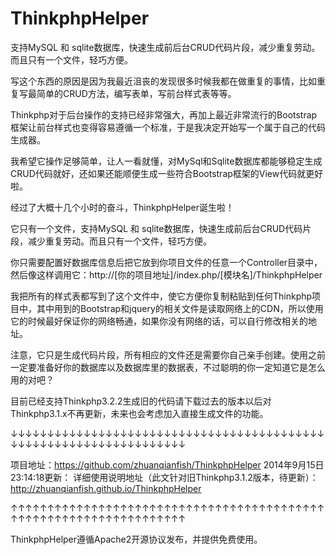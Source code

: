 ThinkphpHelper
==============
支持MySQL 和 sqlite数据库，快速生成前后台CRUD代码片段，减少重复劳动。而且只有一个文件，轻巧方便。

写这个东西的原因是因为我最近沮丧的发现很多时候我都在做重复的事情，比如重复写最简单的CRUD方法，编写表单，写前台样式表等等。

Thinkphp对于后台操作的支持已经非常强大，再加上最近非常流行的Bootstrap框架让前台样式也变得容易遵循一个标准，于是我决定开始写一个属于自己的代码生成器。

我希望它操作足够简单，让人一看就懂，对MySql和Sqlite数据库都能够稳定生成CRUD代码就好，还如果还能顺便生成一些符合Bootstrap框架的View代码就更好啦。

经过了大概十几个小时的奋斗，ThinkphpHelper诞生啦！

它只有一个文件，支持MySQL 和 sqlite数据库，快速生成前后台CRUD代码片段，减少重复劳动。而且只有一个文件，轻巧方便。

你只需要配置好数据库信息后把它放到你项目文件的任意一个Controller目录中，然后像这样调用它：http://[你的项目地址]/index.php/[模块名]/ThinkphpHelper

我把所有的样式表都写到了这个文件中，使它方便你复制粘贴到任何Thinkphp项目中，其中用到的Bootstrap和jquery的相关文件是读取网络上的CDN，所以使用它的时候最好保证你的网络畅通，如果你没有网络的话，可以自行修改相关的地址。

注意，它只是生成代码片段，所有相应的文件还是需要你自己亲手创建。使用之前一定要准备好你的数据库以及数据库里的数据表，不过聪明的你一定知道它是怎么用的对吧？

目前已经支持Thinkphp3.2.2生成旧的代码请下载过去的版本以后对Thinkphp3.1.x不再更新，未来也会考虑加入直接生成文件的功能。

↓↓↓↓↓↓↓↓↓↓↓↓↓↓↓↓↓↓↓↓↓↓↓↓↓↓↓↓↓↓↓↓↓↓↓↓↓↓↓↓↓↓↓↓↓↓↓↓↓↓↓↓↓↓↓↓↓↓↓↓↓↓↓↓↓↓↓

项目地址：https://github.com/zhuanqianfish/ThinkphpHelper
2014年9月15日23:14:18更新：
详细使用说明地址（此文针对旧Thinkphp3.1.2版本，待更新）：http://zhuanqianfish.github.io/ThinkphpHelper

↑↑↑↑↑↑↑↑↑↑↑↑↑↑↑↑↑↑↑↑↑↑↑↑↑↑↑↑↑↑↑↑↑↑↑↑↑↑↑↑↑↑↑↑↑↑↑↑↑↑↑↑↑↑↑↑↑↑↑↑↑↑↑↑↑↑↑

ThinkphpHelper遵循Apache2开源协议发布，并提供免费使用。